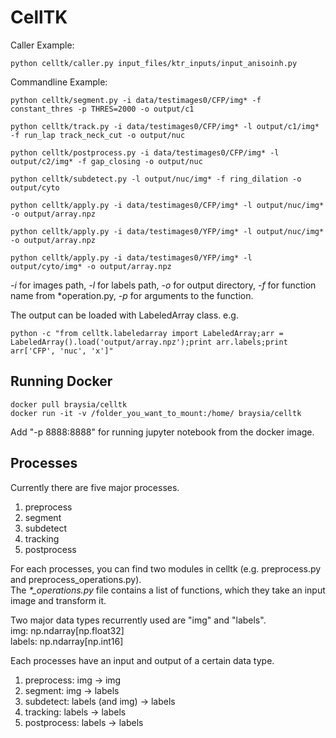 # CellTK

Caller Example:
```
python celltk/caller.py input_files/ktr_inputs/input_anisoinh.py
```


Commandline Example:
```
python celltk/segment.py -i data/testimages0/CFP/img* -f constant_thres -p THRES=2000 -o output/c1

python celltk/track.py -i data/testimages0/CFP/img* -l output/c1/img* -f run_lap track_neck_cut -o output/nuc

python celltk/postprocess.py -i data/testimages0/CFP/img* -l output/c2/img* -f gap_closing -o output/nuc

python celltk/subdetect.py -l output/nuc/img* -f ring_dilation -o output/cyto

python celltk/apply.py -i data/testimages0/CFP/img* -l output/nuc/img* -o output/array.npz

python celltk/apply.py -i data/testimages0/YFP/img* -l output/nuc/img* -o output/array.npz

python celltk/apply.py -i data/testimages0/YFP/img* -l output/cyto/img* -o output/array.npz
```
_-i_ for images path, _-l_ for labels path, _-o_ for output directory, _-f_ for function name from *operation.py, _-p_ for arguments to the function.

The output can be loaded with LabeledArray class. e.g.
```
python -c "from celltk.labeledarray import LabeledArray;arr = LabeledArray().load('output/array.npz');print arr.labels;print arr['CFP', 'nuc', 'x']"
```


## Running Docker
```
docker pull braysia/celltk
docker run -it -v /folder_you_want_to_mount:/home/ braysia/celltk
```
Add "-p 8888:8888" for running jupyter notebook from the docker image.

## Processes
Currently there are five major processes.
1. preprocess
2. segment
3. subdetect
4. tracking
5. postprocess

For each processes, you can find two modules in celltk (e.g. preprocess.py and preprocess_operations.py).  
The *\*_operations.py* file contains a list of functions, which they take an input image and transform it. 

Two major data types recurrently used are "img" and "labels".  
img: np.ndarray[np.float32]  
labels: np.ndarray[np.int16]

Each processes have an input and output of a certain data type.  
1. preprocess: img -> img
2. segment: img -> labels
3. subdetect: labels (and img) -> labels
4. tracking: labels -> labels
5. postprocess: labels -> labels



